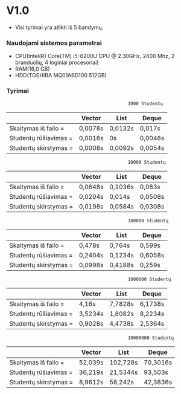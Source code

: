# V1.0

- Visi tyrimai yra atlikti iš 5 bandymų.
### Naudojami sistemos parametrai
- CPU(Intel(R) Core(TM) i5-6200U CPU @ 2.30GHz, 2400 Mhz, 2 branduolių, 4 loginiai procesoriai)
- RAM(16,0 GB)
- HDD(TOSHIBA MQ01ABD100 512GB)

### Tyrimai

                                                 1000 Studentų

|                       | Vector                     | List                          | Deque                         |
|-----------------------|----------------------------|-------------------------------|-------------------------------|
| Skaitymas iš failo =  | 0,0078s                    | 0,0132s                       | 0,017s                        |
| Studentų rūšiavimas = | 0,0016s                    | 0s                            | 0,0046s                       |
| Studentų skirstymas = | 0,0008s                    | 0,0092s                       | 0,0054s                       |

                                                 10000 Studentų

|                       | Vector                        | List                          | Deque                         |
|-----------------------|-------------------------------|-------------------------------|-------------------------------|
| Skaitymas iš failo =  | 0,0648s                       | 0,1036s                       | 0,083s                        |
| Studentų rūšiavimas = | 0,0204s                       | 0,014s                        | 0,0508s                       |
| Studentų skirstymas = | 0,0198s                       | 0,0584s                       | 0,0308s                       |

                                                 100000 Studentų

|                       | Vector                        | List                          | Deque                         |
|-----------------------|-------------------------------|-------------------------------|-------------------------------|
| Skaitymas iš failo =  | 0,478s                        | 0,764s                        | 0,599s                        |
| Studentų rūšiavimas = | 0,2404s                       | 0,1234s                       | 0,6058s                       |
| Studentų skirstymas = | 0,0998s                       | 0,4188s                       | 0,259s                        |

                                                 1000000 Studentų

|                       | Vector                        | List                          | Deque                         |
|-----------------------|-------------------------------|-------------------------------|-------------------------------|
| Skaitymas iš failo =  | 4,16s                         | 7,7828s                       | 6,1738s                       |
| Studentų rūšiavimas = | 3,5234s                       | 1,8082s                       | 8,2234s                       |
| Studentų skirstymas = | 0,9028s                       | 4,4738s                       | 2,5364s                       |

                                                 10000000 Studentų

|                       | Vector                        | List                          | Deque                         |
|-----------------------|-------------------------------|-------------------------------|-------------------------------|
| Skaitymas iš failo =  | 52,039s                       | 102,728s                      | 70,3016s                      |
| Studentų rūšiavimas = | 36,219s                       | 21,5344s                      | 93,503s                       |
| Studentų skirstymas = | 8,9612s                       | 58,242s                       | 42,3836s                      |
